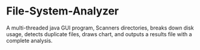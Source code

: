 # File-System-Analyzer
A multi-threaded java GUI program, Scanners directories, breaks down disk usage, detects duplicate files, draws chart, and outputs a results file with a complete analysis.
